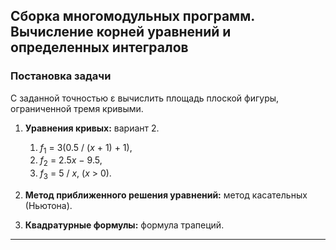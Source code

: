 ## Сборка многомодульных программ. Вычисление корней уравнений и определенных интегралов

### Постановка задачи
С заданной точностью ε вычислить площадь плоской фигуры, ограниченной тремя кривыми.


1. **Уравнения кривых:** вариант 2.
   1. <var>f</var><sub>1</sub> = 3(0.5 / (<var>x</var> + 1) + 1),
   2. <var>f</var><sub>2</sub> = 2.5<var>x</var> − 9.5,
   3. <var>f</var><sub>3</sub> = 5 / <var>x</var>,  (<var>x</var> > 0).

3. **Метод приближенного решения уравнений:** метод касательных (Ньютона).
4. **Квадратурные формулы:** формула трапеций. 

----